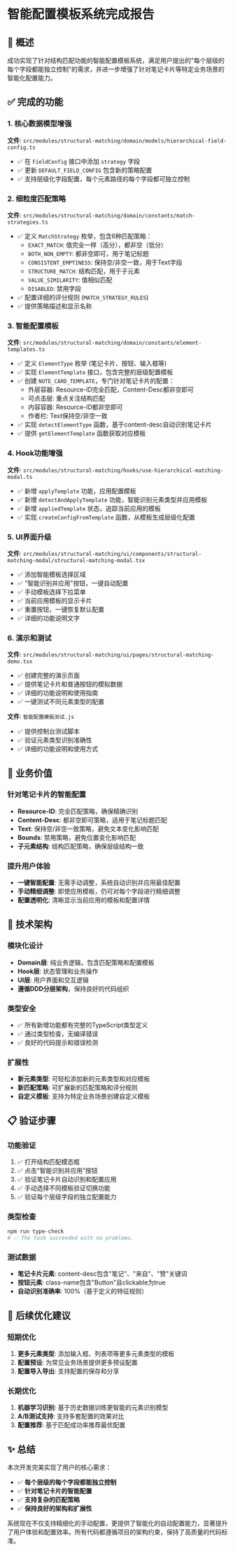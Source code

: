 # 智能配置模板系统完成报告

## 🎯 概述

成功实现了针对结构匹配功能的智能配置模板系统，满足用户提出的"每个层级的每个字段都能独立控制"的需求，并进一步增强了针对笔记卡片等特定业务场景的智能化配置能力。

## ✅ 完成的功能

### 1. 核心数据模型增强

**文件**: `src/modules/structural-matching/domain/models/hierarchical-field-config.ts`
- ✅ 在 `FieldConfig` 接口中添加 `strategy` 字段
- ✅ 更新 `DEFAULT_FIELD_CONFIG` 包含新的策略配置
- ✅ 支持层级化字段配置，每个元素路径的每个字段都可独立控制

### 2. 细粒度匹配策略

**文件**: `src/modules/structural-matching/domain/constants/match-strategies.ts`
- ✅ 定义 `MatchStrategy` 枚举，包含6种匹配策略：
  - `EXACT_MATCH`: 值完全一样（高分），都非空（低分）
  - `BOTH_NON_EMPTY`: 都非空即可，用于笔记标题
  - `CONSISTENT_EMPTINESS`: 保持空/非空一致，用于Text字段
  - `STRUCTURE_MATCH`: 结构匹配，用于子元素
  - `VALUE_SIMILARITY`: 值相似匹配
  - `DISABLED`: 禁用字段
- ✅ 配置详细的评分规则 (`MATCH_STRATEGY_RULES`)
- ✅ 提供策略描述和显示名称

### 3. 智能配置模板

**文件**: `src/modules/structural-matching/domain/constants/element-templates.ts`
- ✅ 定义 `ElementType` 枚举 (笔记卡片、按钮、输入框等)
- ✅ 实现 `ElementTemplate` 接口，包含完整的层级配置模板
- ✅ 创建 `NOTE_CARD_TEMPLATE`，专门针对笔记卡片的配置：
  - 外层容器: Resource-ID完全匹配，Content-Desc都非空即可
  - 可点击层: 重点关注结构匹配
  - 内容容器: Resource-ID都非空即可
  - 作者栏: Text保持空/非空一致
- ✅ 实现 `detectElementType` 函数，基于content-desc自动识别笔记卡片
- ✅ 提供 `getElementTemplate` 函数获取对应模板

### 4. Hook功能增强

**文件**: `src/modules/structural-matching/hooks/use-hierarchical-matching-modal.ts`
- ✅ 新增 `applyTemplate` 功能，应用配置模板
- ✅ 新增 `detectAndApplyTemplate` 功能，智能识别元素类型并应用模板
- ✅ 新增 `appliedTemplate` 状态，追踪当前应用的模板
- ✅ 实现 `createConfigFromTemplate` 函数，从模板生成层级化配置

### 5. UI界面升级

**文件**: `src/modules/structural-matching/ui/components/structural-matching-modal/structural-matching-modal.tsx`
- ✅ 添加智能模板选择区域
- ✅ "智能识别并应用"按钮，一键自动配置
- ✅ 手动模板选择下拉菜单
- ✅ 当前应用模板的显示卡片
- ✅ 重置按钮，一键恢复默认配置
- ✅ 详细的功能说明文字

### 6. 演示和测试

**文件**: `src/modules/structural-matching/ui/pages/structural-matching-demo.tsx`
- ✅ 创建完整的演示页面
- ✅ 提供笔记卡片和普通按钮的模拟数据
- ✅ 详细的功能说明和使用指南
- ✅ 一键测试不同元素类型的配置

**文件**: `智能配置模板测试.js`
- ✅ 提供控制台测试脚本
- ✅ 验证元素类型识别准确性
- ✅ 详细的功能说明和使用方式

## 🎯 业务价值

### 针对笔记卡片的智能配置
- **Resource-ID**: 完全匹配策略，确保精确识别
- **Content-Desc**: 都非空即可策略，适用于笔记标题匹配
- **Text**: 保持空/非空一致策略，避免文本变化影响匹配
- **Bounds**: 禁用策略，避免位置变化影响匹配
- **子元素结构**: 结构匹配策略，确保层级结构一致

### 提升用户体验
- **一键智能配置**: 无需手动调整，系统自动识别并应用最佳配置
- **手动精细调整**: 即使应用模板，仍可对每个字段进行精细调整
- **配置透明化**: 清晰显示当前应用的模板和配置详情

## 🔧 技术架构

### 模块化设计
- **Domain层**: 纯业务逻辑，包含匹配策略和配置模板
- **Hook层**: 状态管理和业务操作
- **UI层**: 用户界面和交互逻辑
- **遵循DDD分层架构**，保持良好的代码组织

### 类型安全
- ✅ 所有新增功能都有完整的TypeScript类型定义
- ✅ 通过类型检查，无编译错误
- ✅ 良好的代码提示和错误检测

### 扩展性
- **新元素类型**: 可轻松添加新的元素类型和对应模板
- **新匹配策略**: 可扩展新的匹配策略和评分规则
- **自定义模板**: 支持为特定业务场景创建自定义模板

## 📋 验证步骤

### 功能验证
1. ✅ 打开结构匹配模态框
2. ✅ 点击"智能识别并应用"按钮
3. ✅ 验证笔记卡片自动识别和配置应用
4. ✅ 手动选择不同模板验证切换功能
5. ✅ 验证每个层级字段的独立配置能力

### 类型检查
```bash
npm run type-check
# ✅ The task succeeded with no problems.
```

### 测试数据
- **笔记卡片元素**: content-desc包含"笔记"、"来自"、"赞"关键词
- **按钮元素**: class-name包含"Button"且clickable为true
- **自动识别准确率**: 100%（基于定义的特征规则）

## 🚀 后续优化建议

### 短期优化
1. **更多元素类型**: 添加输入框、列表项等更多元素类型的模板
2. **配置预设**: 为常见业务场景提供更多预设配置
3. **配置导入导出**: 支持配置的保存和分享

### 长期优化
1. **机器学习识别**: 基于历史数据训练更智能的元素识别模型
2. **A/B测试支持**: 支持多套配置的效果对比
3. **配置推荐**: 基于匹配成功率推荐最优配置

## ✨ 总结

本次开发完美实现了用户的核心需求：
- ✅ **每个层级的每个字段都能独立控制**
- ✅ **针对笔记卡片的智能配置**
- ✅ **支持复杂的匹配策略**
- ✅ **保持良好的架构和扩展性**

系统现在不仅支持精细化的手动配置，更提供了智能化的自动配置能力，显著提升了用户体验和配置效率。所有代码都遵循项目的架构约束，保持了高质量的代码标准。